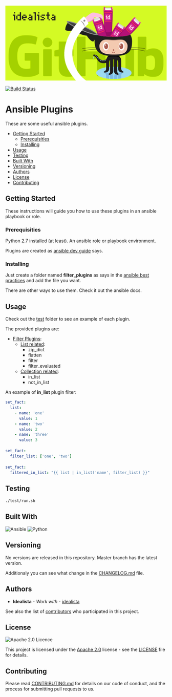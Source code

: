 ![Logo](https://raw.githubusercontent.com/idealista/ansible_plugins/master/logo.gif)

[![Build Status](https://travis-ci.org/idealista/ansible_plugins.png)](https://travis-ci.org/idealista/ansible_plugins)

# Ansible Plugins

These are some useful ansible plugins.

- [Getting Started](#getting-started)
  - [Prerequisities](#prerequisities)
  - [Installing](#installing)
- [Usage](#usage)
- [Testing](#testing)
- [Built With](#built-with)
- [Versioning](#versioning)
- [Authors](#authors)
- [License](#license)
- [Contributing](#contributing)

## Getting Started

These instructions will guide you how to use these plugins in an ansible playbook or role.

### Prerequisities

Python 2.7 installed (at least).
An ansible role or playbook environment.

Plugins are created as [ansible dev guide](https://docs.ansible.com/ansible/latest/dev_guide/developing_plugins.html) says.

### Installing

Just create a folder named **filter_plugins** as says in the [ansible best practices](https://docs.ansible.com/ansible/latest/user_guide/playbooks_best_practices.html) and add the file you want.

There are other ways to use them. Check it out the ansible docs.

## Usage

Check out the [test](test) folder to see an example of each plugin.

The provided plugins are:

- [Filter Plugins](src/filter_plugins):
  - [List related](src/filter/plugins/list.py):
    - zip_dict
    - flatten
    - filter
    - filter_evaluated
  - [Collection related](src/filter/plugins/collection.py):
    - in_list
    - not_in_list

An example of **in_list** plugin filter:

```yml
set_fact:
  list:
    - name: 'one'
      value: 1
    - name: 'two'
      value: 2
    - name: 'three'
      value: 3

set_fact:
  filter_list: ['one', 'two']

set_fact:
  filtered_in_list: "{{ list | in_list('name', filter_list) }}"
```

## Testing

```sh
./test/run.sh
```

## Built With

![Ansible](https://img.shields.io/badge/ansible-2.4.3.0-green.svg)
![Python](https://img.shields.io/badge/python-2.7-green.svg)

## Versioning

No versions are released in this repository. Master branch has the latest version.

Additionaly you can see what change in the [CHANGELOG.md](CHANGELOG.md) file.

## Authors

- **Idealista** - *Work with* - [idealista](https://github.com/idealista)

See also the list of [contributors](https://github.com/idealista/ansible_filters/contributors) who participated in this project.

## License

![Apache 2.0 Licence](https://img.shields.io/hexpm/l/plug.svg)

This project is licensed under the [Apache 2.0](https://www.apache.org/licenses/LICENSE-2.0) license - see the [LICENSE](LICENSE) file for details.

## Contributing

Please read [CONTRIBUTING.md](.github/CONTRIBUTING.md) for details on our code of conduct, and the process for submitting pull requests to us.
